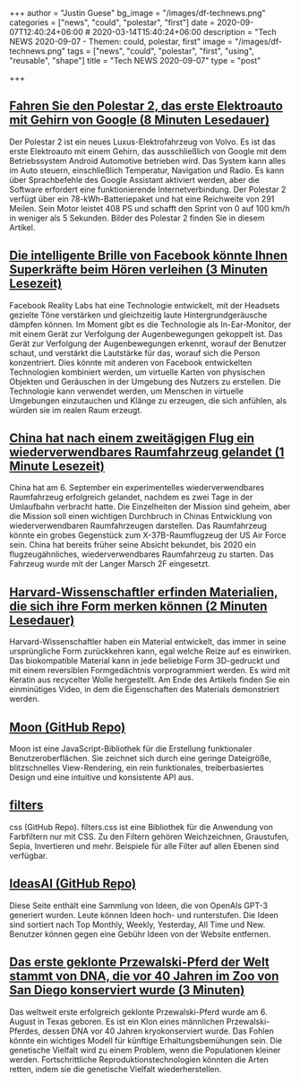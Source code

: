 +++
author = "Justin Guese"
bg_image = "/images/df-technews.png"
categories = ["news", "could", "polestar", "first"]
date = 2020-09-07T12:40:24+06:00 # 2020-03-14T15:40:24+06:00
description = "Tech NEWS 2020-09-07 - Themen: could, polestar, first"
image = "/images/df-technews.png"
tags = ["news", "could", "polestar", "first", "using", "reusable", "shape"]
title = "Tech NEWS 2020-09-07"
type = "post"

+++

## [Fahren Sie den Polestar 2, das erste Elektroauto mit Gehirn von Google (8 Minuten Lesedauer)](https://www.theverge.com/21365032/polestar-2-hands-on-first-drive-electric-/1/01000174680952a0-35ca9654-d396-4945-a827-8f6af7b71b58-000000/2OM_qBMxJB70xWHliEScc1ddi2d8U8RVOHjGd5UarRw=157)

 Der Polestar 2 ist ein neues Luxus-Elektrofahrzeug von Volvo. Es ist das erste Elektroauto mit einem Gehirn, das ausschließlich von Google mit dem Betriebssystem Android Automotive betrieben wird. Das System kann alles im Auto steuern, einschließlich Temperatur, Navigation und Radio. Es kann über Sprachbefehle des Google Assistant aktiviert werden, aber die Software erfordert eine funktionierende Internetverbindung. Der Polestar 2 verfügt über ein 78-kWh-Batteriepaket und hat eine Reichweite von 291 Meilen. Sein Motor leistet 408 PS und schafft den Sprint von 0 auf 100 km/h in weniger als 5 Sekunden. Bilder des Polestar 2 finden Sie in diesem Artikel.

## [Die intelligente Brille von Facebook könnte Ihnen Superkräfte beim Hören verleihen (3 Minuten Lesezeit)](https://www.zdnet.com/article/facebooks-smart-glasses-could-give-you-hearing-superpowers/?ftag=TRE-03-10aaa6b&bhid=29186665253021820730076061372889&mid=13027188&cid=2227130315/1/01000174680952a0-35ca9654-d396-4945-a827-8f6af7b71b58-000000/XwjfLG-J36LWWUESDAq6KiTQUBEwo898-WLq38JaQjc=157)

 Facebook Reality Labs hat eine Technologie entwickelt, mit der Headsets gezielte Töne verstärken und gleichzeitig laute Hintergrundgeräusche dämpfen können. Im Moment gibt es die Technologie als In-Ear-Monitor, der mit einem Gerät zur Verfolgung der Augenbewegungen gekoppelt ist. Das Gerät zur Verfolgung der Augenbewegungen erkennt, worauf der Benutzer schaut, und verstärkt die Lautstärke für das, worauf sich die Person konzentriert. Dies könnte mit anderen von Facebook entwickelten Technologien kombiniert werden, um virtuelle Karten von physischen Objekten und Geräuschen in der Umgebung des Nutzers zu erstellen. Die Technologie kann verwendet werden, um Menschen in virtuelle Umgebungen einzutauchen und Klänge zu erzeugen, die sich anfühlen, als würden sie im realen Raum erzeugt.

## [China hat nach einem zweitägigen Flug ein wiederverwendbares Raumfahrzeug gelandet (1 Minute Lesezeit)](https://www.engadget.com/china-lands-reusable-spacecraft-173115815.html/1/01000174680952a0-35ca9654-d396-4945-a827-8f6af7b71b58-000000/XUvyQzyIYtYfOWB9scSeIjiFFZwCd4Xe_fzljb0t6tA=157)

 China hat am 6. September ein experimentelles wiederverwendbares Raumfahrzeug erfolgreich gelandet, nachdem es zwei Tage in der Umlaufbahn verbracht hatte. Die Einzelheiten der Mission sind geheim, aber die Mission soll einen wichtigen Durchbruch in Chinas Entwicklung von wiederverwendbaren Raumfahrzeugen darstellen. Das Raumfahrzeug könnte ein grobes Gegenstück zum X-37B-Raumflugzeug der US Air Force sein. China hat bereits früher seine Absicht bekundet, bis 2020 ein flugzeugähnliches, wiederverwendbares Raumfahrzeug zu starten. Das Fahrzeug wurde mit der Langer Marsch 2F eingesetzt.

## [Harvard-Wissenschaftler erfinden Materialien, die sich ihre Form merken können (2 Minuten Lesedauer)](https://interestingengineering.com/harvard-scientists-invent-materials-that-can-remember-their-shape/1/01000174680952a0-35ca9654-d396-4945-a827-8f6af7b71b58-000000/kzZNZ0R4rzWwXKIXJo5TQw0-8Bq2r56J1pbmSaIJWk8=157)

 Harvard-Wissenschaftler haben ein Material entwickelt, das immer in seine ursprüngliche Form zurückkehren kann, egal welche Reize auf es einwirken. Das biokompatible Material kann in jede beliebige Form 3D-gedruckt und mit einem reversiblen Formgedächtnis vorprogrammiert werden. Es wird mit Keratin aus recycelter Wolle hergestellt. Am Ende des Artikels finden Sie ein einminütiges Video, in dem die Eigenschaften des Materials demonstriert werden.

## [Moon (GitHub Repo)](https://github.com/kbrsh/moon/1/01000174680952a0-35ca9654-d396-4945-a827-8f6af7b71b58-000000/NeiRLF9xdegB4fNepIHSdLRG8BQ8XJkU1t2vEBg4YIo=157)

 Moon ist eine JavaScript-Bibliothek für die Erstellung funktionaler Benutzeroberflächen. Sie zeichnet sich durch eine geringe Dateigröße, blitzschnelles View-Rendering, ein rein funktionales, treiberbasiertes Design und eine intuitive und konsistente API aus.

## [filters](https://bansal.io/filters-css/1/01000174680952a0-35ca9654-d396-4945-a827-8f6af7b71b58-000000/q0gOGHVIJzfmAdKxoMtU1Nit-VM2NZSLzemdeyuD1Uk=157)

css (GitHub Repo). filters.css ist eine Bibliothek für die Anwendung von Farbfiltern nur mit CSS. Zu den Filtern gehören Weichzeichnen, Graustufen, Sepia, Invertieren und mehr. Beispiele für alle Filter auf allen Ebenen sind verfügbar.

## [IdeasAI (GitHub Repo)](https://ideasai.net//1/01000174680952a0-35ca9654-d396-4945-a827-8f6af7b71b58-000000/57l54kGmQd265seQ4TevV_eaE_AL1DCdplMIyTfOhxs=157)

 Diese Seite enthält eine Sammlung von Ideen, die von OpenAIs GPT-3 generiert wurden. Leute können Ideen hoch- und runterstufen. Die Ideen sind sortiert nach Top Monthly, Weekly, Yesterday, All Time und New. Benutzer können gegen eine Gebühr Ideen von der Website entfernen.

## [Das erste geklonte Przewalski-Pferd der Welt stammt von DNA, die vor 40 Jahren im Zoo von San Diego konserviert wurde (3 Minuten)](http://www.inparkmagazine.com/sdzg-przewalski-horse-clone/?fbclid=IwAR3Tyir_BWVvRaGQ79uuVeJDBTrWluAeqHDpxhhyWQ2DOP2jCIoeGqG5Ql8/1/01000174680952a0-35ca9654-d396-4945-a827-8f6af7b71b58-000000/eHpCpvYcPzkeZEWxIqiU0rHYCZLCPwTsOCuj49GFH34=157)

 Das weltweit erste erfolgreich geklonte Przewalski-Pferd wurde am 6. August in Texas geboren. Es ist ein Klon eines männlichen Przewalski-Pferdes, dessen DNA vor 40 Jahren kryokonserviert wurde. Das Fohlen könnte ein wichtiges Modell für künftige Erhaltungsbemühungen sein. Die genetische Vielfalt wird zu einem Problem, wenn die Populationen kleiner werden. Fortschrittliche Reproduktionstechnologien könnten die Arten retten, indem sie die genetische Vielfalt wiederherstellen.

